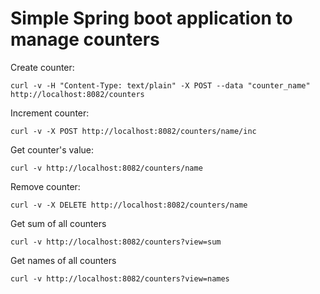 # Simple Spring boot application to manage counters
 
Create counter:
```
curl -v -H "Content-Type: text/plain" -X POST --data "counter_name" http://localhost:8082/counters
```

Increment counter:
```
curl -v -X POST http://localhost:8082/counters/name/inc
```

Get counter's value:
```
curl -v http://localhost:8082/counters/name
```

Remove counter:
```
curl -v -X DELETE http://localhost:8082/counters/name
```

Get sum of all counters
```
curl -v http://localhost:8082/counters?view=sum
```

Get names of all counters
```
curl -v http://localhost:8082/counters?view=names
```